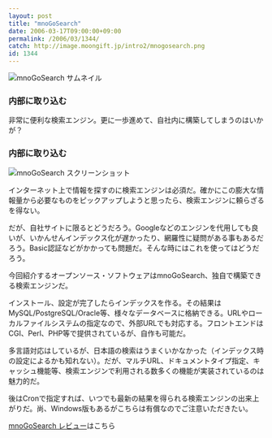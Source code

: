 ```yaml
---
layout: post
title: "mnoGoSearch"
date: 2006-03-17T09:00:00+09:00
permalink: /2006/03/1344/
catch: http://image.moongift.jp/intro2/mnogosearch.png
id: 1344
---
```

 ![mnoGoSearch サムネイル](http://image.moongift.jp/intro2/mnogosearch.t.png "mnoGoSearch サムネイル")
  

### 内部に取り込む
  
非常に便利な検索エンジン。更に一歩進めて、自社内に構築してしまうのはいかが？  
<!--more-->  

### 内部に取り込む
  

![mnoGoSearch スクリーンショット](http://image.moongift.jp/intro2/mnogosearch.png "mnoGoSearch スクリーンショット")

  

インターネット上で情報を探すのに検索エンジンは必須だ。確かにこの膨大な情報量から必要なものをピックアップしようと思ったら、検索エンジンに頼らざるを得ない。

  

だが、自社サイトに限るとどうだろう。Googleなどのエンジンを代用しても良いが、いかんせんインデックス化が遅かったり、網羅性に疑問がある事もあるだろう。Basic認証などがかかっても問題だ。そんな時にはこれを使ってはどうだろう。

  

今回紹介するオープンソース・ソフトウェアはmnoGoSearch、独自で構築できる検索エンジンだ。

  

インストール、設定が完了したらインデックスを作る。その結果はMySQL/PostgreSQL/Oracle等、様々なデータベースに格納できる。URLやローカルファイルシステムの指定なので、外部URLでも対応する。フロントエンドはCGI、Perl、PHP等で提供されているが、自作も可能だ。

  

多言語対応はしているが、日本語の検索はうまくいかなかった（インデックス時の設定によるかも知れない）。だが、マルチURL、ドキュメントタイプ指定、キャッシュ機能等、検索エンジンで利用される数多くの機能が実装されているのは魅力的だ。

  

後はCronで指定すれば、いつでも最新の結果を得られる検索エンジンの出来上がりだ。尚、Windows版もあるがこちらは有償なのでご注意いただきたい。

  

[mnoGoSearch レビュー](http://oss.moongift.jp/review/i-1349.html)はこちら

